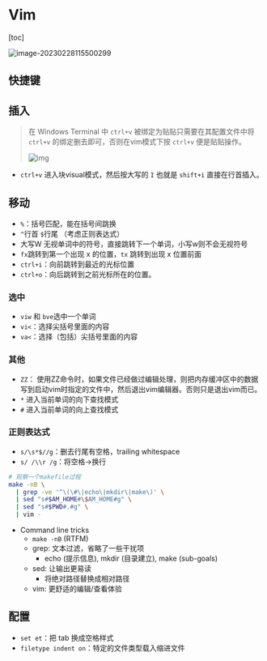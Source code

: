 # Vim

[toc]

![image-20230228115500299](C:\Users\Lenovo\AppData\Roaming\Typora\typora-user-images\image-20230228115500299.png)

## 快捷键

## 插入

> 在 Windows Terminal 中 `ctrl+v` 被绑定为贴贴只需要在其配置文件中将 `ctrl+v` 的绑定删去即可，否则在vim模式下按 `ctrl+v` 便是贴贴操作。
>
> ![img](https://s3.us-west-2.amazonaws.com/secure.notion-static.com/9b854c7f-d3d8-4303-8e8e-d17570cce961/Untitled.png?X-Amz-Algorithm=AWS4-HMAC-SHA256&X-Amz-Content-Sha256=UNSIGNED-PAYLOAD&X-Amz-Credential=AKIAT73L2G45EIPT3X45%2F20230228%2Fus-west-2%2Fs3%2Faws4_request&X-Amz-Date=20230228T042255Z&X-Amz-Expires=86400&X-Amz-Signature=3254072795fabf5953f3a5b552ace8eff2805674763f8d7f7547b80212745d85&X-Amz-SignedHeaders=host&response-content-disposition=filename%3D%22Untitled.png%22&x-id=GetObject)

- `ctrl+v` 进入块visual模式，然后按大写的 `I` 也就是 `shift+i` 直接在行首插入。

## 移动

- `%`：括号匹配，能在括号间跳换
- `^`行首 `$`行尾 （考虑正则表达式）
- 大写W 无视单词中的符号，直接跳转下一个单词，小写w则不会无视符号
- `fx`跳转到第一个出现 x 的位置，`tx` 跳转到出现 x 位置前面
- `ctrl+i`：向前跳转到最近的光标位置
- `ctrl+o`：向后跳转到之前光标所在的位置。

### 选中

- `viw` 和 `bve`选中一个单词
- `vi<`：选择尖括号里面的内容
- `va<`：选择（包括）尖括号里面的内容

### 其他

- `ZZ`： 使用ZZ命令时，如果文件已经做过编辑处理，则把内存缓冲区中的数据写到启动vim时指定的文件中，然后退出vim编辑器。否则只是退出vim而已。
- `*` 进入当前单词的向下查找模式
- `#` 进入当前单词的向上查找模式

### 正则表达式

- `s/\s*$//g`：删去行尾有空格，trailing whitespace
- `s/ /\\r /g`：将空格$\to$换行

```bash
# 观察一个makefile过程
make -nB \
  | grep -ve '^\(\#\|echo\|mkdir\|make\)' \
  | sed "s#$AM_HOME#\$AM_HOME#g" \
  | sed "s#$PWD#.#g" \
  | vim -
```

- Command line tricks
  - `make -nB` (RTFM)
  - grep: 文本过滤，省略了一些干扰项
    - echo (提示信息), mkdir (目录建立), make (sub-goals)
  - sed: 让输出更易读
    - 将绝对路径替换成相对路径
  - vim: 更舒适的编辑/查看体验

## 配置

- `set et`：把 tab 换成空格样式
- `filetype indent on`：特定的文件类型载入缩进文件

